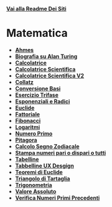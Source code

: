 **[Vai alla Readme Dei Siti](../Readme.md)**

# Matematica

- **[Ahmes](Ahmes)**
- **[Biografia su Alan Turing](Biografia%20Su%20Alan%20Turing)**
- **[Calcolatrice](Calcolatrice)**
- **[Calcolatrice Scientifica](Calcolatrice_Scientifica)**
- **[Calcolatrice Scientifica V2](Calcolatrice_scientifica_V2)**
- **[Collatz](Collatz)**
- **[Conversione Basi](Conversione%20Basi)**
- **[Esercizio Trifase](Esercizio%20trifase)**
- **[Esponenziali e Radici](Esponenziali%20%20e%20Radici)**
- **[Euclide](Euclide)**
- **[Fattoriale](Fattoriale)**
- **[Fibonacci](Fibonacci)**
- **[Logaritmi](Logaritmi)**
- **[Numero Primo](Numero%20Primo)**
- **[Pitagora](Pitagora)**
- **[Calcolo Segno Zodiacale](Segno_Zodiacale)**
- **[Stampa numeri pari o dispari o tutti](StampaNumeri)**
- **[Tabelline](Tabelline)**
- **[Tabbelline UX Desgign](Tabelline_UX_Design)**
- **[Teoremi di Euclide](Teorema_Euclide)**
- **[Triangolo di Tartaglia](Triangolo%20di%20Tartaglia)**
- **[Trigonometria](Trigonometria)**
- **[Valore Assoluto](Valore_Assoluto)**
- **[Verifica Numeri Primi Precedenti](Verifica%20Numeri%20Primi%20Precedenti)**
